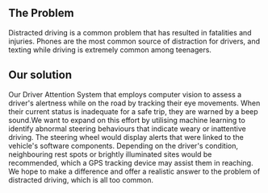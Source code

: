 <h2>The Problem</h2>
Distracted driving is a common problem that has resulted in fatalities and injuries. Phones are the most common source of distraction for drivers, 
and texting while driving is extremely common among teenagers. 

<h2>Our solution</h2> 
Our Driver Attention System that employs computer vision to assess a driver's alertness while on the road by tracking their eye movements. 
When their current status is inadequate for a safe trip, they are warned by a beep sound.We want to expand on this effort by utilising machine learning to identify abnormal steering behaviours that indicate weary or inattentive driving. 
The steering wheel would display alerts that were linked to the vehicle's software components. Depending on the driver's condition, neighbouring rest spots or brightly illuminated sites would be recommended, which a GPS tracking device may assist them in reaching. We hope to make a difference and offer a realistic answer to the problem of distracted driving, which is all too common.
